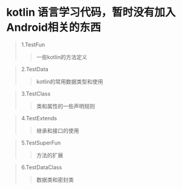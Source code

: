 # kotlin 语言学习代码，暂时没有加入Android相关的东西  

> 1.TestFun  
>   > 一些kotlin的方法定义  

> 2.TestData        
> > kotlin的常用数据类型和使用           

> 3.TestClass    
> > 类和属性的一些声明规则  

> 4.TestExtends  
> > 继承和接口的使用  

> 5.TestSuperFun    
> > 方法的扩展  

> 6.TestDataClass  
> > 数据类和密封类    